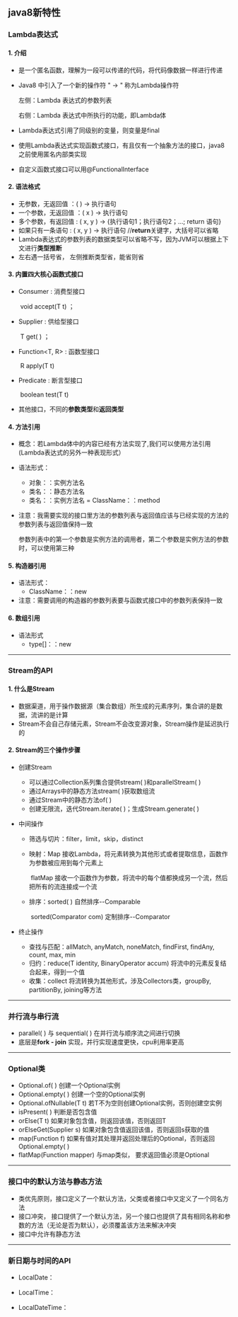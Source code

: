 ## java8新特性

### Lambda表达式

#### 1. 介绍

-   是一个匿名函数，理解为一段可以传递的代码，将代码像数据一样进行传递

-   Java8 中引入了一个新的操作符  " -> " 称为Lambda操作符

    左侧：Lambda 表达式的参数列表

    右侧：Lambda 表达式中所执行的功能，即Lambda体

-   Lambda表达式引用了同级别的变量，则变量是final

-   使用Lambda表达式实现函数式接口，有且仅有一个抽象方法的接口，java8之前使用匿名内部类实现

-   自定义函数式接口可以用@FunctionalInterface

#### 2. 语法格式

-   无参数，无返回值     ：(  )  ->  执行语句
-   一个参数，无返回值 ：( x )  ->  执行语句 
-   多个参数，有返回值 :  ( x,  y )  -> {执行语句1；执行语句2；...; return 语句}
-   如果只有一条语句     :  ( x,  y ) -> 执行语句  //**return**关键字，大括号可以省略
-   Lambda表达式的参数列表的数据类型可以省略不写，因为JVM可以根据上下文进行**类型推断**
-   左右遇一括号省， 左侧推断类型省，能省则省

#### 3. 内置四大核心函数式接口

-   Consumer<T>   :  消费型接口

    ​          void accept(T  t) ；

-   Supplier<T>  :  供给型接口

    ​           T get(  ) ；

-   Function<T, R>   :  函数型接口  

    ​          R  apply(T  t) 

-   Predicate<T>   : 断言型接口

    ​          boolean test(T  t)

-   其他接口，不同的**参数类型**和**返回类型**

#### 4. 方法引用

-   概念：若Lambda体中的内容已经有方法实现了,我们可以使用方法引用(Lambda表达式的另外一种表现形式）

-   语法形式：

    -   对象：：实例方法名
    -   类名：：静态方法名
    -   类名：：实例方法名 = ClassName：：method

-   注意：我需要实现的接口里方法的参数列表与返回值应该与已经实现的方法的参数列表与返回值保持一致

    ​            参数列表中的第一个参数是实例方法的调用者，第二个参数是实例方法的参数时，可以使用第三种

#### 5. 构造器引用

-   语法形式：
    -   ClassName：：new
-   注意：需要调用的构造器的参数列表要与函数式接口中的参数列表保持一致

#### 6. 数组引用

-   语法形式
    -   type[]：：new

---

### Stream的API

#### 1. 什么是Stream

-   数据渠道，用于操作数据源（集合数组）所生成的元素序列，集合讲的是数据，流讲的是计算
-   Stream不会自己存储元素，Stream不会改变源对象，Stream操作是延迟执行的

#### 2. Stream的三个操作步骤

-   创建Stream
    -   可以通过Collection系列集合提供stream(  )和parallelStream(  )
    -   通过Arrays中的静态方法stream(  )获取数组流
    -   通过Stream中的静态方法of(  )
    -   创建无限流，迭代Stream.iterate(  )；生成Stream.generate(  )
    
-   中间操作
    -   筛选与切片：filter，limit，skip，distinct
    
    -   映射：Map  接收Lambda，将元素转换为其他形式或者提取信息，函数作为参数被应用到每个元素上
    
        ​           flatMap 接收一个函数作为参数，将流中的每个值都换成另一个流，然后把所有的流连接成一个流
    
    -   排序：sorted(  ) 自然排序--Comparable
    
        ​           sorted(Comparator com) 定制排序--Comparator
    
-   终止操作

    -   查找与匹配：allMatch, anyMatch, noneMatch, findFirst, findAny, count, max, min
    -   归约：reduce(T identity, BinaryOperator<T> accum) 将流中的元素反复结合起来，得到一个值
    -   收集：collect  将流转换为其他形式，涉及Collectors类，groupBy, partitionBy, joining等方法

---

### 并行流与串行流

-   parallel(  ) 与 sequential(  ) 在并行流与顺序流之间进行切换
-   底层是**fork - join** 实现，并行实现速度更快，cpu利用率更高

---

### Optional类

-   Optional.of(  ) 创建一个Optional实例
-   Optional.empty(  ) 创建一个空的Optional实例
-   Optional.ofNullable(T  t)  若T不为空则创建Optional实例，否则创建空实例
-   isPresent(  )  判断是否包含值
-   orElse(T  t)  如果对象包含值，则返回该值，否则返回T
-   orElseGet(Supplier  s)  如果对象包含值返回该值，否则返回s获取的值
-   map(Function  f)  如果有值对其处理并返回处理后的Optional，否则返回Optional.empty(  )
-   flatMap(Function mapper) 与map类似， 要求返回值必须是Optional 

---

### 接口中的默认方法与静态方法

-   类优先原则，接口定义了一个默认方法，父类或者接口中又定义了一个同名方法
-   接口冲突， 接口提供了一个默认方法，另一个接口也提供了具有相同名称和参数的方法（无论是否为默认），必须覆盖该方法来解决冲突
-   接口中允许有静态方法

---

### 新日期与时间的API

-   LocalDate：

-   LocalTime：

-   LocalDateTime：

    

